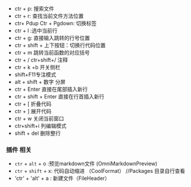 * ctr + p: 搜索文件
* ctr + r: 查找当前文件方法位置
* ctr+ Pdup Ctr + Pgdown: 切换标签
* ctr + l :选中当前行
* ctr + g: 直接输入跳转的行号位置
* ctr + shift + 上下按钮：切换行代码位置
* ctr + m 跳转当前函数的对应括号
* ctr + / ctr+shift+/ 注释
* ctr + k +b 开关侧栏
* shift+F11专注模式
* alt + shift + 数字 分屏
* ctr + Enter 直接在尾部插入新行
* ctr + shift + Enter 直接在行首插入新行
* ctr + [ 折叠代码
* ctr + ] 展开代码
* ctr + w 关闭当前窗口
* ctr+shift+i 列编辑模式
* shift + del 删除整行

### 插件 相关
* `ctr` + `alt` + o :预览markdown文件 (OmniMarkdownPreview)
* `ctr` + `shift` + x: 代码自动缩进 （CoolFormat） //Packages 目录自行查看
* 'ctr' + 'alt' + a : 新建文件（FileHeader）